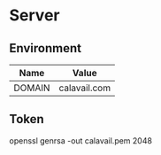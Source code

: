 # Server
## Environment
| Name | Value |
| ---- | ----- |
| DOMAIN | calavail.com

## Token
openssl genrsa -out calavail.pem 2048